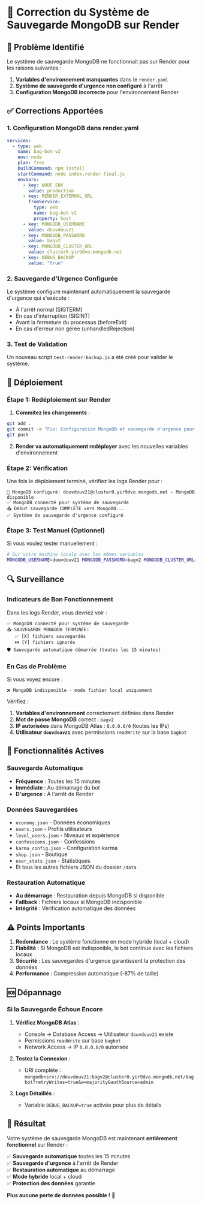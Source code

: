 # 🔧 Correction du Système de Sauvegarde MongoDB sur Render

## 🚨 Problème Identifié

Le système de sauvegarde MongoDB ne fonctionnait pas sur Render pour les raisons suivantes :

1. **Variables d'environnement manquantes** dans le `render.yaml`
2. **Système de sauvegarde d'urgence non configuré** à l'arrêt
3. **Configuration MongoDB incorrecte** pour l'environnement Render

## ✅ Corrections Apportées

### 1. Configuration MongoDB dans render.yaml

```yaml
services:
  - type: web
    name: bag-bot-v2
    env: node
    plan: free
    buildCommand: npm install
    startCommand: node index.render-final.js
    envVars:
      - key: NODE_ENV
        value: production
      - key: RENDER_EXTERNAL_URL
        fromService:
          type: web
          name: bag-bot-v2
          property: host
      - key: MONGODB_USERNAME
        value: douvdouv21
      - key: MONGODB_PASSWORD
        value: bagv2
      - key: MONGODB_CLUSTER_URL
        value: cluster0.yir9dvo.mongodb.net
      - key: DEBUG_BACKUP
        value: "true"
```

### 2. Sauvegarde d'Urgence Configurée

Le système configure maintenant automatiquement la sauvegarde d'urgence qui s'exécute :
- À l'arrêt normal (SIGTERM)
- En cas d'interruption (SIGINT) 
- Avant la fermeture du processus (beforeExit)
- En cas d'erreur non gérée (unhandledRejection)

### 3. Test de Validation

Un nouveau script `test-render-backup.js` a été créé pour valider le système.

## 🚀 Déploiement

### Étape 1: Redéploiement sur Render

1. **Commitez les changements** :
```bash
git add .
git commit -m "Fix: Configuration MongoDB et sauvegarde d'urgence pour Render"
git push
```

2. **Render va automatiquement redéployer** avec les nouvelles variables d'environnement

### Étape 2: Vérification

Une fois le déploiement terminé, vérifiez les logs Render pour :

```
🔑 MongoDB configuré: douvdouv21@cluster0.yir9dvo.mongodb.net - MongoDB disponible
✅ MongoDB connecté pour système de sauvegarde
📤 Début sauvegarde COMPLÈTE vers MongoDB...
✅ Système de sauvegarde d'urgence configuré
```

### Étape 3: Test Manuel (Optionnel)

Si vous voulez tester manuellement :

```bash
# Sur votre machine locale avec les mêmes variables
MONGODB_USERNAME=douvdouv21 MONGODB_PASSWORD=bagv2 MONGODB_CLUSTER_URL=cluster0.yir9dvo.mongodb.net node test-render-backup.js
```

## 🔍 Surveillance

### Indicateurs de Bon Fonctionnement

Dans les logs Render, vous devriez voir :

```
✅ MongoDB connecté pour système de sauvegarde
📤 SAUVEGARDE MONGODB TERMINÉE:
   ✅ [X] fichiers sauvegardés
   ⏭️ [Y] fichiers ignorés
🛡️ Sauvegarde automatique démarrée (toutes les 15 minutes)
```

### En Cas de Problème

Si vous voyez encore :
```
❌ MongoDB indisponible - mode fichier local uniquement
```

Vérifiez :
1. **Variables d'environnement** correctement définies dans Render
2. **Mot de passe MongoDB** correct : `bagv2`
3. **IP autorisées** dans MongoDB Atlas : `0.0.0.0/0` (toutes les IPs)
4. **Utilisateur `douvdouv21`** avec permissions `readWrite` sur la base `bagbot`

## 🎯 Fonctionnalités Actives

### Sauvegarde Automatique
- **Fréquence** : Toutes les 15 minutes
- **Immédiate** : Au démarrage du bot
- **D'urgence** : À l'arrêt de Render

### Données Sauvegardées
- `economy.json` - Données économiques
- `users.json` - Profils utilisateurs  
- `level_users.json` - Niveaux et expérience
- `confessions.json` - Confessions
- `karma_config.json` - Configuration karma
- `shop.json` - Boutique
- `user_stats.json` - Statistiques
- Et tous les autres fichiers JSON du dossier `/data`

### Restauration Automatique
- **Au démarrage** : Restauration depuis MongoDB si disponible
- **Fallback** : Fichiers locaux si MongoDB indisponible
- **Intégrité** : Vérification automatique des données

## ⚠️ Points Importants

1. **Redondance** : Le système fonctionne en mode hybride (local + cloud)
2. **Fiabilité** : Si MongoDB est indisponible, le bot continue avec les fichiers locaux
3. **Sécurité** : Les sauvegardes d'urgence garantissent la protection des données
4. **Performance** : Compression automatique (-87% de taille)

## 🆘 Dépannage

### Si la Sauvegarde Échoue Encore

1. **Vérifiez MongoDB Atlas** :
   - Console → Database Access → Utilisateur `douvdouv21` existe
   - Permissions `readWrite` sur base `bagbot`
   - Network Access → IP `0.0.0.0/0` autorisée

2. **Testez la Connexion** :
   - URI complète : `mongodb+srv://douvdouv21:bagv2@cluster0.yir9dvo.mongodb.net/bagbot?retryWrites=true&w=majority&authSource=admin`

3. **Logs Détaillés** :
   - Variable `DEBUG_BACKUP=true` activée pour plus de détails

## 🎉 Résultat

Votre système de sauvegarde MongoDB est maintenant **entièrement fonctionnel** sur Render :

✅ **Sauvegarde automatique** toutes les 15 minutes  
✅ **Sauvegarde d'urgence** à l'arrêt de Render  
✅ **Restauration automatique** au démarrage  
✅ **Mode hybride** local + cloud  
✅ **Protection des données** garantie  

**Plus aucune perte de données possible !** 🚀